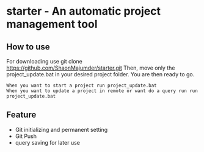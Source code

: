 # starter - An automatic project management tool
## How to use
For downloading use 
       git clone https://github.com/ShaonMajumder/starter.git
Then, move only the project_update.bat in your desired project folder.
You are then ready to go.
```
When you want to start a project run project_update.bat
When you want to update a project in remote or want do a query run run project_update.bat
```
## Feature
- Git initializing and permanent setting
- Git Push
- query saving for later use